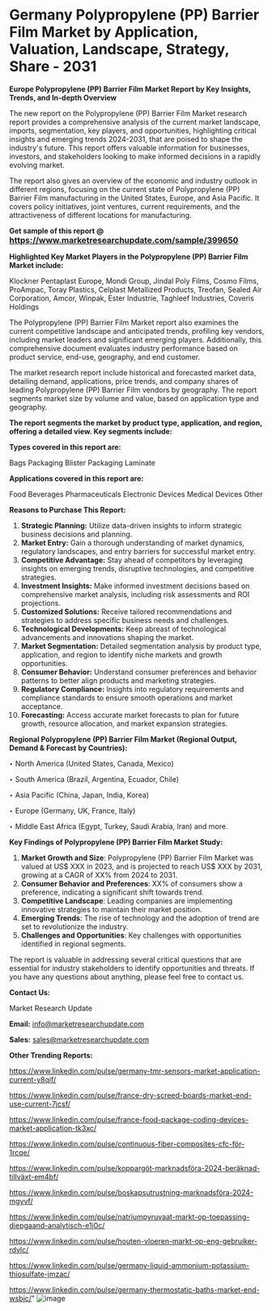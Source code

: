# Germany Polypropylene (PP) Barrier Film Market by Application, Valuation, Landscape, Strategy, Share - 2031

<strong>Europe Polypropylene (PP) Barrier Film Market Report by Key Insights, Trends, and In-depth Overview</strong>

The new report on the Polypropylene (PP) Barrier Film Market research report provides a comprehensive analysis of the current market landscape, imports, segmentation, key players, and opportunities, highlighting critical insights and emerging trends 2024-2031,</strong> that are poised to shape the industry's future. This report offers valuable information for businesses, investors, and stakeholders looking to make informed decisions in a rapidly evolving market.

The report also gives an overview of the economic and industry outlook in different regions, focusing on the current state of Polypropylene (PP) Barrier Film manufacturing in the United States, Europe, and Asia Pacific. It covers policy initiatives, joint ventures, current requirements, and the attractiveness of different locations for manufacturing.

<strong>Get sample of this report @ <a href=https://www.marketresearchupdate.com/sample/399650><font size=3 color=#0000ff>https://www.marketresearchupdate.com/sample/399650</font></a></strong>

<strong>Highlighted Key Market Players in the Polypropylene (PP) Barrier Film Market include:</strong>

Klockner Pentaplast Europe, Mondi Group, Jindal Poly Films, Cosmo Films, ProAmpac, Toray Plastics, Celplast Metallized Products, Treofan, Sealed Air Corporation, Amcor, Winpak, Ester Industrie, Taghleef Industries, Coveris Holdings

The Polypropylene (PP) Barrier Film Market report also examines the current competitive landscape and anticipated trends, profiling key vendors, including market leaders and significant emerging players. Additionally, this comprehensive document evaluates industry performance based on product service, end-use, geography, and end customer.

The market research report include historical and forecasted market data, detailing demand, applications, price trends, and company shares of leading Polypropylene (PP) Barrier Film vendors by geography. The report segments market size by volume and value, based on application type and geography.

<strong>The report segments the market by product type, application, and region, offering a detailed view. Key segments include:</strong>

<strong>Types covered in this report are:</strong>

Bags Packaging
Blister Packaging
Laminate

<strong>Applications covered in this report are:</strong>

Food
Beverages
Pharmaceuticals
Electronic Devices
Medical Devices
Other

<strong>Reasons to Purchase This Report:</strong>
<ol>
  <li><strong>Strategic Planning:</strong> Utilize data-driven insights to inform strategic business decisions and planning.</li>
  <li><strong>Market Entry:</strong> Gain a thorough understanding of market dynamics, regulatory landscapes, and entry barriers for successful market entry.</li>
  <li><strong>Competitive Advantage:</strong> Stay ahead of competitors by leveraging insights on emerging trends, disruptive technologies, and competitive strategies.</li>
  <li><strong>Investment Insights:</strong> Make informed investment decisions based on comprehensive market analysis, including risk assessments and ROI projections.</li>
  <li><strong>Customized Solutions:</strong> Receive tailored recommendations and strategies to address specific business needs and challenges.</li>
  <li><strong>Technological Developments:</strong> Keep abreast of technological advancements and innovations shaping the market.</li>
  <li><strong>Market Segmentation:</strong> Detailed segmentation analysis by product type, application, and region to identify niche markets and growth opportunities.</li>
  <li><strong>Consumer Behavior:</strong> Understand consumer preferences and behavior patterns to better align products and marketing strategies.</li>
  <li><strong>Regulatory Compliance:</strong> Insights into regulatory requirements and compliance standards to ensure smooth operations and market acceptance.</li>
  <li><strong>Forecasting:</strong> Access accurate market forecasts to plan for future growth, resource allocation, and market expansion strategies.</li>
</ol>

<strong>Regional Polypropylene (PP) Barrier Film Market (Regional Output, Demand &amp; Forecast by Countries):</strong>

‣ North America (United States, Canada, Mexico)

‣ South America (Brazil, Argentina, Ecuador, Chile)

‣ Asia Pacific (China, Japan, India, Korea)

‣ Europe (Germany, UK, France, Italy)

‣ Middle East Africa (Egypt, Turkey, Saudi Arabia, Iran) and more.

<strong>Key Findings of Polypropylene (PP) Barrier Film Market Study:</strong>
<ol>
  <li><strong>Market Growth and Size</strong>: Polypropylene (PP) Barrier Film Market was valued at US$ XXX in 2023, and is projected to reach US$ XXX by 2031, growing at a CAGR of XX% from 2024 to 2031.</li>
  <li><strong>Consumer Behavior and Preferences</strong>: XX% of consumers show a preference, indicating a significant shift towards trend.</li>
  <li><strong>Competitive Landscape</strong>: Leading companies are implementing innovative strategies to maintain their market position.</li>
  <li><strong>Emerging Trends</strong>: The rise of technology and the adoption of trend are set to revolutionize the industry.</li>
  <li><strong>Challenges and Opportunities</strong>: Key challenges with opportunities identified in regional segments.</li>
</ol>

The report is valuable in addressing several critical questions that are essential for industry stakeholders to identify opportunities and threats. If you have any questions about anything, please feel free to contact us.

<strong>Contact Us:</strong>

Market Research Update

<strong>Email:</strong> info@marketresearchupdate.com

<strong>Sales:</strong> sales@marketresearchupdate.com

<strong>Other Trending Reports:</strong>

<a href=https://www.linkedin.com/pulse/germany-tmr-sensors-market-application-current-y8qif/>https://www.linkedin.com/pulse/germany-tmr-sensors-market-application-current-y8qif/</a>

<a href=https://www.linkedin.com/pulse/france-dry-screed-boards-market-end-use-current-7jcsf/>https://www.linkedin.com/pulse/france-dry-screed-boards-market-end-use-current-7jcsf/</a>

<a href=https://www.linkedin.com/pulse/france-food-package-coding-devices-market-application-tk3xc/>https://www.linkedin.com/pulse/france-food-package-coding-devices-market-application-tk3xc/</a>

<a href=https://www.linkedin.com/pulse/continuous-fiber-composites-cfc-för-1rcqe/>https://www.linkedin.com/pulse/continuous-fiber-composites-cfc-för-1rcqe/</a>

<a href=https://www.linkedin.com/pulse/koppargöt-marknadsföra-2024-beräknad-tillväxt-em4bf/>https://www.linkedin.com/pulse/koppargöt-marknadsföra-2024-beräknad-tillväxt-em4bf/</a>

<a href=https://www.linkedin.com/pulse/boskapsutrustning-marknadsföra-2024-mgyvf/>https://www.linkedin.com/pulse/boskapsutrustning-marknadsföra-2024-mgyvf/</a>

<a href=https://www.linkedin.com/pulse/natriumpyruvaat-markt-op-toepassing-diepgaand-analytisch-e1j0c/>https://www.linkedin.com/pulse/natriumpyruvaat-markt-op-toepassing-diepgaand-analytisch-e1j0c/</a>

<a href=https://www.linkedin.com/pulse/houten-vloeren-markt-op-eng-gebruiker-rdvlc/>https://www.linkedin.com/pulse/houten-vloeren-markt-op-eng-gebruiker-rdvlc/</a>

<a href=https://www.linkedin.com/pulse/germany-liquid-ammonium-potassium-thiosulfate-jmzac/>https://www.linkedin.com/pulse/germany-liquid-ammonium-potassium-thiosulfate-jmzac/</a>

<a href=https://www.linkedin.com/pulse/germany-thermostatic-baths-market-end-wsbjc/>https://www.linkedin.com/pulse/germany-thermostatic-baths-market-end-wsbjc/</a>"
![image](https://github.com/user-attachments/assets/ba636b39-aa3e-42e0-b228-7c37aa19a430)
